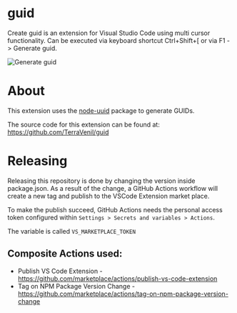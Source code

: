 # guid
Create guid is an extension for Visual Studio Code using multi cursor functionality. Can be executed via keyboard shortcut Ctrl+Shift+[ or via F1 -> Generate guid.

![Generate guid](https://i.giphy.com/l2R00crOUYFv71WlW.gif)

# About
This extension uses the [node-uuid](https://github.com/broofa/node-uuid) package to generate GUIDs.

The source code for this extension can be found at: https://github.com/TerraVenil/guid

# Releasing

Releasing this repository is done by changing the version inside package.json.
As a result of the change, a GitHub Actions workflow will create a new tag and publish to the VSCode Extension market place.

To make the publish succeed, GitHub Actions needs the personal access token configured within `Settings > Secrets and variables > Actions`.

The variable is called `VS_MARKETPLACE_TOKEN`

## Composite Actions used:

- Publish VS Code Extension - https://github.com/marketplace/actions/publish-vs-code-extension
- Tag on NPM Package Version Change - https://github.com/marketplace/actions/tag-on-npm-package-version-change